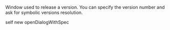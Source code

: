 Window used to release a version.
You can specify the version number and ask for symbolic versions resolution.

self new openDialogWithSpec